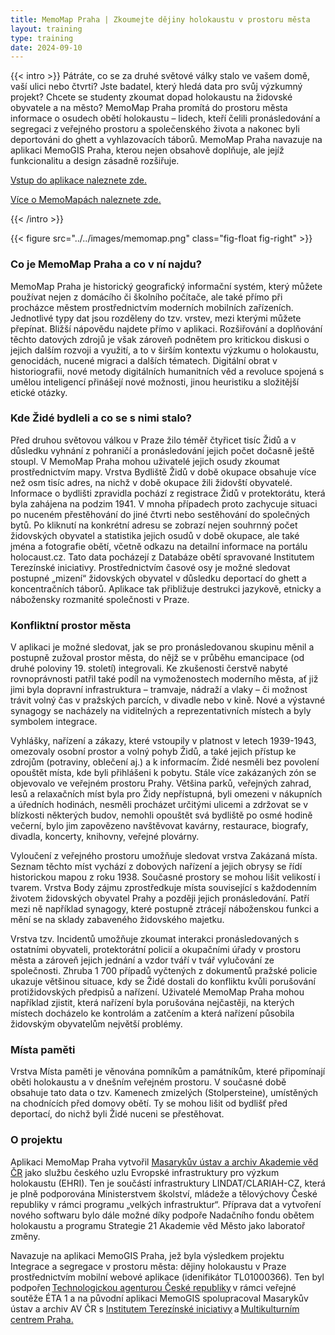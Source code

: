 ```yaml
---
title: MemoMap Praha | Zkoumejte dějiny holokaustu v prostoru města
layout: training
type: training
date: 2024-09-10
---
```


{{< intro >}}
Pátráte, co se za druhé světové války stalo ve vašem domě, vaší ulici nebo čtvrti? Jste badatel, který hledá data pro svůj výzkumný projekt? Chcete se studenty zkoumat dopad holokaustu na židovské obyvatele a na město? MemoMap Praha promítá do prostoru města informace o osudech obětí holokaustu – lidech, kteří čelili pronásledování a segregaci z veřejného prostoru a společenského života a nakonec byli deportováni do ghett a vyhlazovacích táborů. MemoMap Praha navazuje na aplikaci MemoGIS Praha, kterou nejen obsahově doplňuje, ale jejíž funkcionalitu a design zásadně rozšiřuje.

[Vstup do aplikace naleznete zde.](https://memomap.cz/)

[Více o MemoMapách naleznete zde.](https://ehri.cz/services/memomap/) 

{{< /intro >}}

{{< figure src="../../images/memomap.png" class="fig-float fig-right" >}}

### Co je MemoMap Praha a co v ní najdu?
MemoMap Praha je historický geografický informační systém, který můžete používat nejen z domácího či školního počítače, ale také přímo při procházce městem prostřednictvím moderních mobilních zařízeních. 
Jednotlivé typy dat jsou rozděleny do tzv. vrstev, mezi kterými můžete přepínat. Bližší nápovědu najdete přímo v aplikaci. Rozšiřování a doplňování těchto datových zdrojů je však zároveň podnětem pro kritickou diskusi o jejich dalším rozvoji a využití, a to v širším kontextu výzkumu o holokaustu, genocidách, nucené migraci a dalších tématech. Digitální obrat v historiografii, nové metody digitálních humanitních věd a revoluce spojená s umělou inteligencí přinášejí nové možnosti, jinou heuristiku a složitější etické otázky.

### Kde Židé bydleli a co se s nimi stalo? 
Před druhou světovou válkou v Praze žilo téměř čtyřicet tisíc Židů a v důsledku vyhnání z pohraničí a pronásledování jejich počet dočasně ještě stoupl. V MemoMap Praha mohou uživatelé jejich osudy zkoumat prostřednictvím mapy. Vrstva Bydliště Židů v době okupace obsahuje více než osm tisíc adres, na nichž v době okupace žili židovští obyvatelé. Informace o bydlišti zpravidla pochází z registrace Židů v protektorátu, která byla zahájena na podzim 1941. V mnoha případech proto zachycuje situaci po nuceném přestěhování do jiné čtvrti nebo sestěhování do společných bytů. Po kliknutí na konkrétní adresu se zobrazí nejen souhrnný počet židovských obyvatel a statistika jejich osudů v době okupace, ale také jména a fotografie obětí, včetně odkazu na detailní informace na portálu holocaust.cz. Tato data pocházejí z Databáze obětí spravované Institutem Terezínské iniciativy. Prostřednictvím časové osy je možné sledovat postupné „mizení“ židovských obyvatel v důsledku deportací do ghett a koncentračních táborů. Aplikace tak přibližuje destrukci jazykově, etnicky a nábožensky rozmanité společnosti v Praze. 

### Konfliktní prostor města
V aplikaci je možné sledovat, jak se pro pronásledovanou skupinu měnil a postupně zužoval prostor města, do nějž se v průběhu emancipace (od druhé poloviny 19. století) integrovali. Ke zkušenosti čerstvě nabyté rovnoprávnosti patřil také podíl na vymoženostech moderního města, ať již jimi byla dopravní infrastruktura – tramvaje, nádraží a vlaky – či možnost trávit volný čas v pražských parcích, v divadle nebo v kině. Nové a výstavné synagogy se nacházely na viditelných a reprezentativních místech a byly symbolem integrace. 

Vyhlášky, nařízení a zákazy, které vstoupily v platnost v letech 1939-1943, omezovaly osobní prostor a volný pohyb Židů, a také jejich přístup ke zdrojům (potraviny, oblečení aj.) a k informacím. Židé nesměli bez povolení opouštět místa, kde byli přihlášeni k pobytu. Stále více zakázaných zón se objevovalo ve veřejném prostoru Prahy. Většina parků, veřejných zahrad, lesů a relaxačních míst byla pro Židy nepřístupná, byli omezeni v nákupních a úředních hodinách, nesměli procházet určitými ulicemi a zdržovat se v blízkosti některých budov, nemohli opouštět svá bydliště po osmé hodině večerní, bylo jim zapovězeno navštěvovat kavárny, restaurace, biografy, divadla, koncerty, knihovny, veřejné plovárny. 

Vyloučení z veřejného prostoru umožňuje sledovat vrstva Zakázaná místa. Seznam těchto míst vychází z dobových nařízení a jejich obrysy se řídí historickou mapou z roku 1938. Současné prostory se mohou lišit velikostí i tvarem. Vrstva Body zájmu zprostředkuje místa související s každodenním životem židovských obyvatel Prahy a později jejich pronásledování. Patří mezi ně například synagogy, které postupně ztrácejí náboženskou funkci a mění se na sklady zabaveného židovského majetku. 

Vrstva tzv. Incidentů umožňuje zkoumat interakci pronásledovaných s ostatními obyvateli, protektorátní policií a okupačními úřady v prostoru města a zároveň jejich jednání a vzdor tváří v tvář vylučování ze společnosti. Zhruba 1 700 případů vyčtených z dokumentů pražské policie ukazuje většinou situace, kdy se Židé dostali do konfliktu kvůli porušování protižidovských předpisů a nařízení. Uživatelé MemoMap Praha mohou například zjistit, která nařízení byla porušována nejčastěji, na kterých místech docházelo ke kontrolám a zatčením a která nařízení působila židovským obyvatelům největší problémy.

### Místa paměti
Vrstva Místa paměti je věnována pomníkům a památníkům, které připomínají oběti holokaustu a v dnešním veřejném prostoru. V současné době obsahuje tato data o tzv. Kamenech zmizelých (Stolpersteine), umístěných na chodnících před domovy obětí. Ty se mohou lišit od bydlišť před deportací, do nichž byli Židé nuceni se přestěhovat.

### O projektu 

Aplikaci MemoMap Praha vytvořil [Masarykův ústav a archiv Akademie věd ČR](https://www.mua.cas.cz/cs) jako službu českého uzlu Evropské infrastruktury pro výzkum holokaustu (EHRI). Ten je součástí infrastruktury LINDAT/CLARIAH-CZ, která je plně podporována Ministerstvem školství, mládeže a tělovýchovy České republiky v rámci programu „velkých infrastruktur“. Příprava dat a vytvoření nového softwaru bylo dále možné díky podpoře Nadačního fondu obětem holokaustu a programu Strategie 21 Akademie věd Město jako laboratoř změny. 

Navazuje na aplikaci MemoGIS Praha, jež byla výsledkem projektu Integrace a segregace v prostoru města: dějiny holokaustu v Praze prostřednictvím mobilní webové aplikace (idenifikátor TL01000366). Ten byl podpořen [Technologickou agenturou České republiky](https://www.tacr.cz/) v rámci veřejné soutěže ÉTA 1 a na původní aplikaci MemoGIS spolupracoval Masarykův ústav a archiv AV ČR s [Institutem Terezínské iniciativy](http://www.terezinstudies.cz/) a [Multikulturním centrem Praha.](https://mkc.cz/) 

